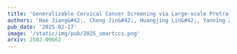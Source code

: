 ```yaml
---
title: 'Generalizable Cervical Cancer Screening via Large-scale Pretraining and Test-Time Adaptation'
authors: 'Hao Jiang&#42;, Cheng Jin&#42;, Huangjing Lin&#42;, Yanning Zhou, Xi Wang, Jiabo Ma, Li Ding, Jun Hou, Runsheng Liu, Zhizhong Chai, Luyang Luo, Huijuan Shi, Yinling Qian, Qiong Wang, Changzhong Li, Anjia Han#, Ronald Cheong Kin Chan#, Hao Chen#'
pub_date: '2025-02-17'
image: '/static/img/pub/2025_smartccs.png'
arxiv: 2502.09662
---
```

